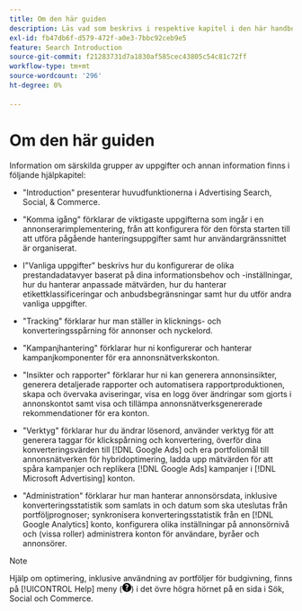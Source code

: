 ```yaml
---
title: Om den här guiden
description: Läs vad som beskrivs i respektive kapitel i den här handboken.
exl-id: fb47db6f-d579-472f-a0e3-7bbc92ceb9e5
feature: Search Introduction
source-git-commit: f21283731d7a1830af585cec43805c54c81c72ff
workflow-type: tm+mt
source-wordcount: '296'
ht-degree: 0%

---
```


# Om den här guiden

Information om särskilda grupper av uppgifter och annan information finns i följande hjälpkapitel:

* &quot;Introduction&quot; presenterar huvudfunktionerna i Advertising Search, Social, &amp; Commerce.

* &quot;Komma igång&quot; förklarar de viktigaste uppgifterna som ingår i en annonserarimplementering, från att konfigurera för den första starten till att utföra pågående hanteringsuppgifter samt hur användargränssnittet är organiserat.

* I&quot;Vanliga uppgifter&quot; beskrivs hur du konfigurerar de olika prestandadatavyer baserat på dina informationsbehov och -inställningar, hur du hanterar anpassade mätvärden, hur du hanterar etikettklassificeringar och anbudsbegränsningar samt hur du utför andra vanliga uppgifter.

* &quot;Tracking&quot; förklarar hur man ställer in klicknings- och konverteringsspårning för annonser och nyckelord.

* &quot;Kampanjhantering&quot; förklarar hur ni konfigurerar och hanterar kampanjkomponenter för era annonsnätverkskonton.

* &quot;Insikter och rapporter&quot; förklarar hur ni kan generera annonsinsikter, generera detaljerade rapporter och automatisera rapportproduktionen, skapa och övervaka aviseringar, visa en logg över ändringar som gjorts i annonskontot samt visa och tillämpa annonsnätverksgenererade rekommendationer för era konton.

* &quot;Verktyg&quot; förklarar hur du ändrar lösenord, använder verktyg för att generera taggar för klickspårning och konvertering, överför dina konverteringsvärden till [!DNL Google Ads] och era portfoliomål till annonsnätverken för hybridoptimering, ladda upp mätvärden för att spåra kampanjer och replikera [!DNL Google Ads] kampanjer i [!DNL Microsoft Advertising] konton.

* &quot;Administration&quot; förklarar hur man hanterar annonsörsdata, inklusive konverteringsstatistik som samlats in och datum som ska uteslutas från portföljprognoser; synkronisera konverteringsstatistik från en [!DNL Google Analytics] konto, konfigurera olika inställningar på annonsörnivå och (vissa roller) administrera konton för användare, byråer och annonsörer.

>[!NOTE]
>
>Hjälp om optimering, inklusive användning av portföljer för budgivning, finns på [!UICONTROL Help] meny (![Hjälp-menyn](/help/search-social-commerce/assets/help-main-menu.png "Hjälp-menyn")) i det övre högra hörnet på en sida i Sök, Social och Commerce.
